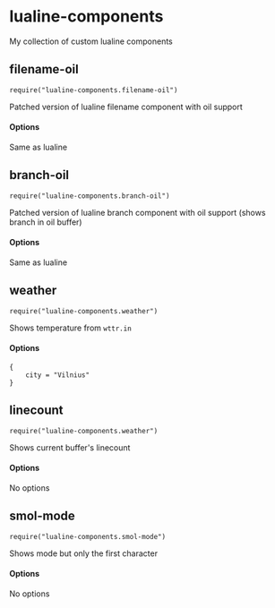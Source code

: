 # lualine-components

My collection of custom lualine components

## filename-oil

`require("lualine-components.filename-oil")`

Patched version of lualine filename component with oil support

#### Options

Same as lualine

## branch-oil

`require("lualine-components.branch-oil")`

Patched version of lualine branch component with oil support (shows branch in oil buffer)

#### Options

Same as lualine

## weather

`require("lualine-components.weather")`

Shows temperature from `wttr.in`

#### Options

```
{
    city = "Vilnius"
}
```

## linecount

`require("lualine-components.weather")`

Shows current buffer's linecount

#### Options

No options

## smol-mode

`require("lualine-components.smol-mode")`

Shows mode but only the first character

#### Options

No options
